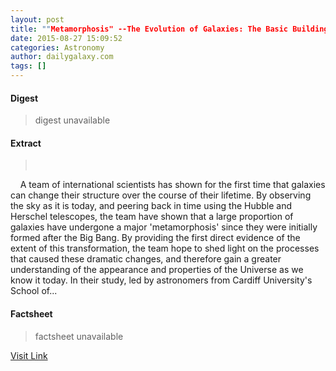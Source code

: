 ```yaml
---
layout: post
title: ""Metamorphosis" --The Evolution of Galaxies: The Basic Building Block of the Observable Universe"
date: 2015-08-27 15:09:52
categories: Astronomy
author: dailygalaxy.com
tags: []
---
```



#### Digest
>digest unavailable

#### Extract
>         A team of international scientists has shown for the first time that galaxies can change their structure over the course of their lifetime. By observing the sky as it is today, and peering back in time using the Hubble and Herschel telescopes, the team have shown that a large proportion of galaxies have undergone a major 'metamorphosis' since they were initially formed after the Big Bang. By providing the first direct evidence of the extent of this transformation, the team hope to shed light on the processes that caused these dramatic changes, and therefore gain a greater understanding of the appearance and properties of the Universe as we know it today. In their study, led by astronomers from Cardiff University's School of...

#### Factsheet
>factsheet unavailable

[Visit Link](http://www.dailygalaxy.com/my_weblog/2015/08/metamorphosis-the-evolution-of-galaxies-the-basic-building-block-of-the-observable-universe.html)


